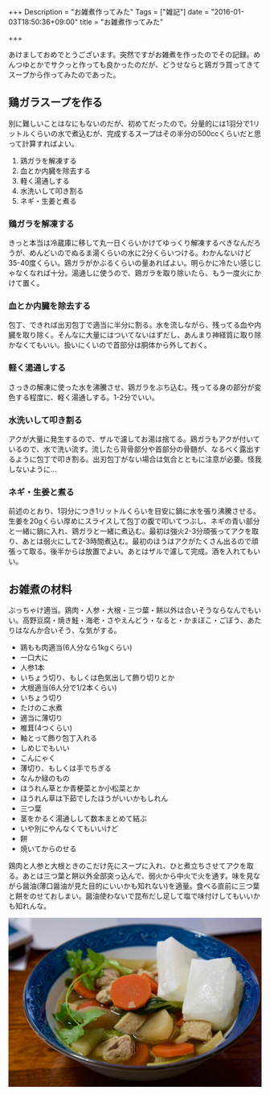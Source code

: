 +++
Description = "お雑煮作ってみた"
Tags = ["雑記"]
date = "2016-01-03T18:50:36+09:00"
title = "お雑煮作ってみた"

+++

あけましておめでとうございます。突然ですがお雑煮を作ったのでその記録。めんつゆとかでサクっと作っても良かったのだが、どうせならと鶏ガラ買ってきてスープから作ってみたのであった。

## 鶏ガラスープを作る

別に難しいことはなにもないのだが、初めてだったので。分量的には1羽分で1リットルくらいの水で煮込むが、完成するスープはその半分の500ccくらいだと思って計算すればよい。

1. 鶏ガラを解凍する
1. 血とか内臓を除去する
1. 軽く湯通しする
1. 水洗いして叩き割る
1. ネギ・生姜と煮る

### 鶏ガラを解凍する

きっと本当は冷蔵庫に移して丸一日くらいかけてゆっくり解凍するべきなんだろうが、めんどいのでぬるま湯くらいの水に2分くらいつける。わかんないけど35-40度くらい。鶏ガラがかぶるくらいの量あればよい。明らかに冷たい感じじゃなくなれば十分。湯通しに使うので、鶏ガラを取り除いたら、もう一度火にかけて置く。

### 血とか内臓を除去する

包丁、できれば出刃包丁で適当に半分に割る。水を流しながら、残ってる血や内臓を取り除く。そんなに大量にはついてないはずだし、あんまり神経質に取り除かなくてもいい。扱いにくいので首部分は胴体から外しておく。

### 軽く湯通しする

さっきの解凍に使った水を沸騰させ、鶏ガラをぶち込む。残ってる身の部分が変色する程度に、軽く湯通しする。1-2分でいい。

### 水洗いして叩き割る

アクが大量に発生するので、ザルで濾してお湯は捨てる。鶏ガラもアクが付いているので、水で洗い流す。流したら背骨部分や首部分の骨髄が、なるべく露出するように包丁で叩き割る。出刃包丁がない場合は気合とともに注意が必要。怪我しないように…

### ネギ・生姜と煮る

前述のとおり、1羽分につき1リットルくらいを目安に鍋に水を張り沸騰させる。生姜を20gくらい厚めにスライスして包丁の腹で叩いてつぶし、ネギの青い部分と一緒に鍋に入れ、鶏ガラと一緒に煮込む。最初は強火2-3分頑張ってアクを取り、あとは弱火にして2-3時間煮込む。最初のほうはアクがたくさん出るので頑張って取る。後半からは放置でよい。あとはザルで濾して完成。酒を入れてもいい。

## お雑煮の材料

ぶっちゃけ適当。鶏肉・人参・大根・三つ葉・餅以外は合いそうならなんでもいい。高野豆腐・焼き鮭・海老・さやえんどう・なると・かまぼこ・ごぼう、あたりはなんか合いそう、な気がする。

- 鶏もも肉適当(6人分なら1kgくらい)
 - 一口大に
- 人参1本
 - いちょう切り、もしくは色気出して飾り切りとか
- 大根適当(6人分で1/2本くらい)
 - いちょう切り
- たけのこ水煮
 - 適当に薄切り
- 椎茸(4つくらい)
 - 軸とって飾り包丁入れる
 - しめじでもいい
- こんにゃく
 - 薄切り、もしくは手でちぎる
- なんか緑のもの
 - ほうれん草とか青梗菜とか小松菜とか
 - ほうれん草は下茹でしたほうがいいかもしれん
- 三つ葉
 - 茎をかるく湯通しして数本まとめて結ぶ
 - いや別にやんなくてもいいけど
- 餅
 - 焼いてからのせる

鶏肉と人参と大根ときのこだけ先にスープに入れ、ひと煮立ちさせてアクを取る。あとは三つ葉と餅以外全部突っ込んで、弱火から中火で火を通す。味を見ながら醤油(薄口醤油が見た目的にいいかも知れない)を適量。食べる直前に三つ葉と餅をのせておしまい。醤油使わないで昆布だし足して塩で味付けしてもいいかも知れんな。

<img src="/images/2016/01/IMG_6068.jpg" />
